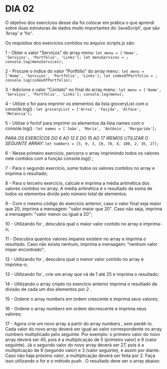 # DIA 02

O objetivo dos exercícios desse dia foi colocar em prática o que aprendi sobre duas estruturas de dados muito importantes do 'JavaScript', que são 'Array' e 'for'.

Os requisitos dos exercícios contidos no arquivo scripts.js são:

1 - Obter o valor "Serviços" do array menu:
    ```
    let menu = ['Home', 'Serviços', 'Portfólio', 'Links'];
    let menuServices = ;
    console.log(menuServices);
    ```

2 - Procure o índice do valor "Portfólio" do array menu :
    ```
    let menu = ['Home', 'Serviços', 'Portfólio', 'Links'];
    let indexOfPortfolio = ;
    console.log(indexOfPortfolio);
    ```

3 - Adicione o valor "Contato" no final do array menu : 
    ```
    let menu = ['Home', 'Serviços', 'Portfólio', 'Links'];
    console.log(menu);
    ```

4 - Utilize o for para imprimir os elementos da lista groceryList com o console.log() :
    ```
    let groceryList = ['Arroz', 'Feijão', 'Alface', 'Melancia'];
    ```

5 - Utilize o for/of para imprimir os elementos da lista names com o console.log() :
    ```
    let names = ['João', 'Maria', 'Antônio', 'Margarida'];
    ```

_PARA OS EXERCÍCOS DO 6 AO 12 E DO 15 AO 17 IREMOS UTILIZAR O SEGUINTE ARRAY:_
    ```
    let numbers = [5, 9, 3, 19, 70, 8, 100, 2, 35, 27];
    ```

6 - Nesse primeiro exercício, percorra o array imprimindo todos os valores nele contidos com a função console.log() ;

7 - Para o segundo exercício, some todos os valores contidos no array e imprima o resultado;

8 - Para o terceiro exercício, calcule e imprima a média aritmética dos valores contidos no array;
    A média aritmética é o resultado da soma de todos os elementos divido pelo número total de elementos.

9 - Com o mesmo código do exercício anterior, caso o valor final seja maior que 20, imprima a mensagem: "valor maior que 20". Caso não seja, imprima a mensagem: "valor menor ou igual a 20";

10 - Utilizando for , descubra qual o maior valor contido no array e imprima-o;

11 - Descubra quantos valores ímpares existem no array e imprima o resultado. Caso não exista nenhum, imprima a mensagem: "nenhum valor ímpar encontrado";

12 - Utilizando for , descubra qual o menor valor contido no array e imprima-o;

13 - Utilizando for , crie um array que vá de 1 até 25 e imprima o resultado;

14 - Utilizando o array criado no exercício anterior imprima o resultado da divisão de cada um dos elementos por 2 .

15 - Ordene o array numbers em ordem crescente e imprima seus valores;

16 - Ordene o array numbers em ordem decrescente e imprima seus valores;

17 - Agora crie um novo array a partir do array numbers , sem perdê-lo. Cada valor do novo array deverá ser igual ao valor correspondente no array numbers multiplicado pelo seguinte. Por exemplo: o primeiro valor do novo array deverá ser 45, pois é a multiplicação de 5 (primeiro valor) e 9 (valor seguinte). Já o segundo valor do novo array deverá ser 27, pois é a multiplicação de 9 (segundo valor) e 3 (valor seguinte), e assim por diante. Caso não haja próximo valor, a multiplicação deverá ser feita por 2. Faça isso utilizando o for e o método push . O resultado deve ser o array abaixo:
